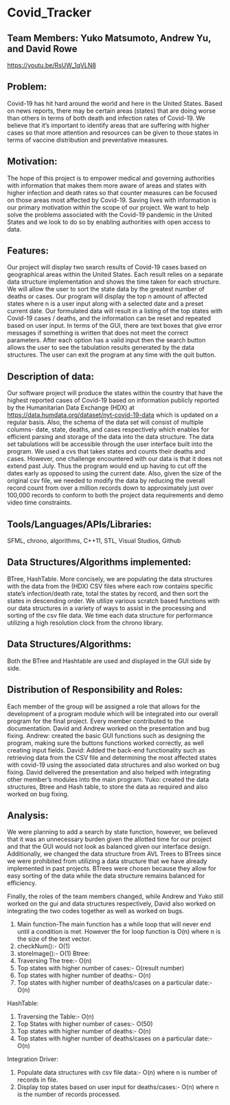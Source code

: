 # Covid_Tracker
## Team Members: Yuko Matsumoto, Andrew Yu, and David Rowe

 https://youtu.be/RsUW_1qVLN8
 
## Problem:
Covid-19 has hit hard around the world and here in the United States. Based on news reports, there may be certain areas (states) that are doing worse than others in terms of both death and infection rates of Covid-19. We believe that it’s important to identify areas that are suffering with higher cases so that more attention and resources can be given to those states in terms of vaccine distribution and preventative measures.

## Motivation:
The hope of this project is to empower medical and governing authorities with information that makes them more aware of areas and states with higher infection and death rates so that counter measures can be focused on those areas most affected by Covid-19. Saving lives with information is our primary motivation within the scope of our project. We want to help solve the problems associated with the Covid-19 pandemic in the United States and  we look to do so by enabling authorities with open access to data.

## Features:
Our project will display two search results of Covid-19 cases based on geographical areas within the United States. Each result relies on a separate data structure implementation and shows the time taken for each structure. We will allow the user to sort the state data by the greatest number of deaths or cases. Our program will display the top n amount of affected states where n is a user input along with a selected date and a preset current date. Our formulated data will result in a listing of the top states with Covid-19 cases / deaths, and the information can be reset and repeated based on user input. In terms of the GUI, there are text boxes that give error messages if something is written that does not meet the correct parameters. After each option has a valid input then the search button allows the user to see the tabulation results generated by the data structures. The user can exit the program at any time with the quit button.

## Description of data:
Our software project will produce the states within the country that have the highest reported cases of Covid-19 based on information publicly reported by the Humanitarian Data Exchange (HDX) at https://data.humdata.org/dataset/nyt-covid-19-data which is updated on a regular basis. Also, the schema of the data set will consist of multiple columns- date, state, deaths, and cases respectively which enables for efficient parsing and storage of the data into the data structure. The data set tabulations will be accessible through the user interface built into the program. We used a cvs that takes states and counts their deaths and cases. However, one challenge encountered with our data is that it does not extend past July. Thus the program would end up having to cut off the dates early as opposed to using the current date. Also, given the size of the original csv file, we needed to modify the data by reducing the overall record count from over a million records down to approximately just over 100,000 records to conform to both the project data requirements and demo video time constraints.

## Tools/Languages/APIs/Libraries:
SFML, chrono, algorithms, C++11, STL, Visual Studios, Github

## Data Structures/Algorithms implemented:
BTree, HashTable. More concisely, we are populating the data structures with the data from the (HDX) CSV files where each row contains specific state’s infection/death rate, total the states by record, and then sort the states in descending order. We utilize various scratch based functions with our data structures in a variety of ways to assist in the processing and sorting of the csv file data. We time each data structure for performance utilizing a high resolution clock from the chrono library.
 
## Data Structures/Algorithms:
Both the BTree and Hashtable are used and displayed in the GUI side by side.

## Distribution of Responsibility and Roles: 
Each member of the group will be assigned a role that allows for the development of a program module which will be integrated into our overall program for the final project. Every member contributed to the documentation. David and Andrew worked on the presentation and bug fixing.
Andrew: created the basic GUI functions such as designing the program, making sure the buttons functions worked correctly, as well creating input fields. 
David: Added the back-end functionality such as retrieving data from the CSV file and determining the most affected states with covid-19 using the associated data structures and also worked on bug fixing. David delivered the presentation and also helped with integrating other member’s modules into the main program.
Yuko: created the data structures, Btree and Hash table, to store the data as required and also worked on bug fixing.

## Analysis:
We were planning to add a search by state function, however, we believed that it was an unnecessary burden given the allotted time for our project and that the GUI would not look as balanced given our interface design. Additionally, we changed the data structure from AVL Trees to BTrees since we were prohibited from utilizing a data structure that we have already implemented in past projects. BTrees were chosen because they allow for easy sorting of the data while the data structure remains balanced for efficiency.

Finally, the roles of the team members changed, while Andrew and Yuko still worked on the gui and data structures respectively, David also worked on integrating the two codes together as well as worked on bugs.

1) Main function-The main function has a while loop that will never end until a condition is met. However the for loop function is O(n) where n is the size of the text vector.
2) checkNum():- O(1)
3) storeImage():- O(1)
Btree:
1) Traversing The tree:- O(n)
2) Top states with higher number of cases:- O(result number)
3) Top states with higher number of deaths:- O(n)
4) Top states with higher number of deaths/cases on a particular date:- O(n)

HashTable:
1) Traversing the Table:- O(n)
2) Top States with higher number of cases:- O(50)
3) Top states with higher number of deaths:- O(n)
4) Top states with higher number of deaths/cases on a particular date:- O(n)

Integration Driver:
1) Populate data structures with csv file data:- O(n) where n is number of records in file.
2) Display top states based on user input for deaths/cases:- O(n) where n is the number of records processed.



